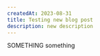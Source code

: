 ```yaml
---
createdAt: 2023-08-31
title: Testing new blog post
description: new description
---
```

S﻿OMETHING something